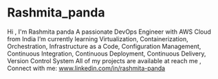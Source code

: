 # Rashmita_panda
Hi , I'm Rashmita panda
A passionate DevOps Engineer with AWS Cloud from India
I’m currently learning Virtualization, Containerization, Orchestration, Infrastructure as a Code, Configuration Management, Continuous Integration, Continuous Deployment, Continuous Delivery, Version Control System
All of my projects are available at
reach me , 
Connect with me: 
www.linkedin.com/in/rashmita-panda

